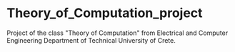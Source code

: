 # Theory_of_Computation_project
Project of the class "Theory of Computation" from Electrical and Computer Engineering Department of Technical University of Crete.
